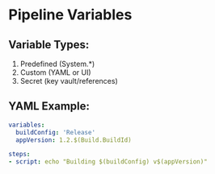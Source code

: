# Pipeline Variables

## Variable Types:
1. Predefined (System.*)
2. Custom (YAML or UI)
3. Secret (key vault/references)

## YAML Example:
```yaml
variables:
  buildConfig: 'Release'
  appVersion: 1.2.$(Build.BuildId)

steps:
- script: echo "Building $(buildConfig) v$(appVersion)"
